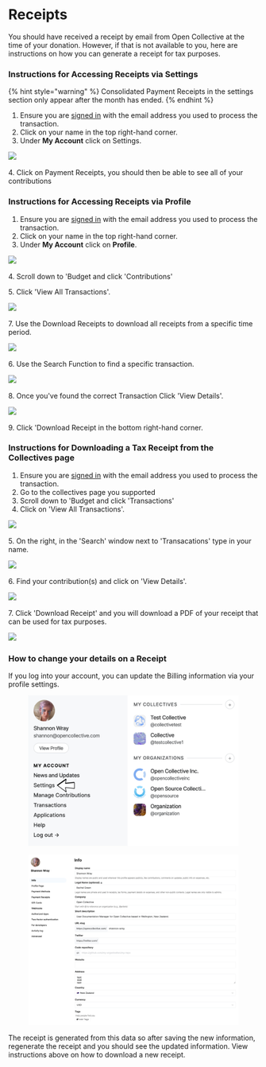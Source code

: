 # Receipts

You should have received a receipt by email from Open Collective at the time of your donation. However, if that is not available to you, here are instructions on how you can generate a receipt for tax purposes.

### **Instructions for Accessing Receipts via Settings**&#x20;

{% hint style="warning" %}
Consolidated Payment Receipts in the settings section only appear after the month has ended.
{% endhint %}

1. Ensure you are [signed in](https://opencollective.com/signin?next=%2F) with the email address you used to process the transaction.
2. Click on your name in the top right-hand corner.&#x20;
3. Under **My Account** click on Settings.&#x20;

![](../.gitbook/assets/financial\_contributions\_receipts\_settings\_2021-06-17.png)

4\. Click on Payment Receipts, you should then be able to see all of your contributions&#x20;

### **Instructions for Accessing Receipts via Profile**&#x20;

1. Ensure you are [signed in](https://opencollective.com/signin?next=%2F) with the email address you used to process the transaction.
2. Click on your name in the top right-hand corner.&#x20;
3. Under **My Account** click on **Profile**.&#x20;

![](<../.gitbook/assets/financial\_contributors\_receipts\_profile\_2021-06-22 (1).png>)

4\.  Scroll down to 'Budget and click 'Contributions'

5\. Click 'View All Transactions'.&#x20;

![](../.gitbook/assets/financial\_contributors\_receipts\_transactions\_2021-06-22.png)

7\. Use the Download Receipts to download all receipts from a specific time period.

![](<../.gitbook/assets/financial\_contributors\_receipts\_download\_receipts\_2021-06-22 (3) (3) (1) (1) (1).gif>)

6\. Use the Search Function to find a specific transaction.

![](<../.gitbook/assets/financial\_contributiors\_receipts\_searc-h\_2021-06-22 (2) (1).png>)

8\. Once you've found the correct Transaction Click 'View Details'.&#x20;

![](../.gitbook/assets/financial\_contributors\_receipts\_show\_details\_2021-06-22.gif)

9\. Click 'Download Receipt in the bottom right-hand corner.&#x20;

### **Instructions for Downloading a Tax Receipt from the Collectives page** &#x20;

1. Ensure you are [signed in](https://opencollective.com/signin?next=%2F) with the email address you used to process the transaction.
2. Go to the collectives page you supported
3. Scroll down to 'Budget and click 'Transactions'
4. Click on 'View All Transactions'.

![](../.gitbook/assets/financial\_contributors\_receipts\_viewtransactions\_2021-06-22.png)

5\. On the right, in the 'Search' window next to 'Transacations' type in your name.

![](../.gitbook/assets/financial\_contributors\_receipts\_search\_2021-06-22.gif)

6\. Find your contribution(s) and click on 'View Details'.&#x20;

![](../.gitbook/assets/financialcontributors\_receipts\_viewdetails\_2021-06-22.gif)

7\. Click 'Download Receipt' and you will download a PDF of your receipt that can be used for tax purposes.&#x20;

![](../.gitbook/assets/financialcontributors\_receipts\_download\_2021-06-22.png)

### How to change your details on a Receipt&#x20;

If you log into your account, you can update the Billing information via your profile settings.&#x20;

<figure><img src="../.gitbook/assets/financialcontributors_receipts_details_2022-09-12.png" alt=""><figcaption></figcaption></figure>

<figure><img src="../.gitbook/assets/financialcontributors_receipts_info_2022-09-12.png" alt=""><figcaption></figcaption></figure>

The receipt is generated from this data so after saving the new information, regenerate the receipt and you should see the updated information. View instructions above on how to download a new receipt.&#x20;
